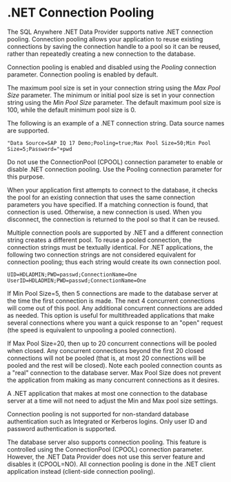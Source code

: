 <!-- loio3bd05f3c6c5f101497b7e1acc5dcd6ef -->

# .NET Connection Pooling

The SQL Anywhere .NET Data Provider supports native .NET connection pooling. Connection pooling allows your application to reuse existing connections by saving the connection handle to a pool so it can be reused, rather than repeatedly creating a new connection to the database.

Connection pooling is enabled and disabled using the *Pooling* connection parameter. Connection pooling is enabled by default.

The maximum pool size is set in your connection string using the *Max Pool Size* parameter. The minimum or initial pool size is set in your connection string using the *Min Pool Size* parameter. The default maximum pool size is 100, while the default minimum pool size is 0.

The following is an example of a .NET connection string. Data source names are supported.

```
"Data Source=SAP IQ 17 Demo;Pooling=true;Max Pool Size=50;Min Pool Size=5;Password="+pwd
```

Do not use the ConnectionPool \(CPOOL\) connection parameter to enable or disable .NET connection pooling. Use the Pooling connection parameter for this purpose.

When your application first attempts to connect to the database, it checks the pool for an existing connection that uses the same connection parameters you have specified. If a matching connection is found, that connection is used. Otherwise, a new connection is used. When you disconnect, the connection is returned to the pool so that it can be reused.

Multiple connection pools are supported by .NET and a different connection string creates a different pool. To reuse a pooled connection, the connection strings must be textually identical. For .NET applications, the following two connection strings are not considered equivalent for connection pooling; thus each string would create its own connection pool.

```
UID=HDLADMIN;PWD=passwd;ConnectionName=One
UserID=HDLADMIN;PWD=passwd;ConnectionName=One
```

If Min Pool Size=5, then 5 connections are made to the database server at the time the first connection is made. The next 4 concurrent connections will come out of this pool. Any additional concurrent connections are added as needed. This option is useful for multithreaded applications that make several connections where you want a quick response to an "open" request \(the speed is equivalent to unpooling a pooled connection\).

If Max Pool Size=20, then up to 20 concurrent connections will be pooled when closed. Any concurrent connections beyond the first 20 closed connections will not be pooled \(that is, at most 20 connections will be pooled and the rest will be closed\). Note each pooled connection counts as a "real" connection to the database server. Max Pool Size does not prevent the application from making as many concurrent connections as it desires.

A .NET application that makes at most one connection to the database server at a time will not need to adjust the Min and Max pool size settings.

Connection pooling is not supported for non-standard database authentication such as Integrated or Kerberos logins. Only user ID and password authentication is supported.

The database server also supports connection pooling. This feature is controlled using the ConnectionPool \(CPOOL\) connection parameter. However, the .NET Data Provider does not use this server feature and disables it \(CPOOL=NO\). All connection pooling is done in the .NET client application instead \(client-side connection pooling\).

